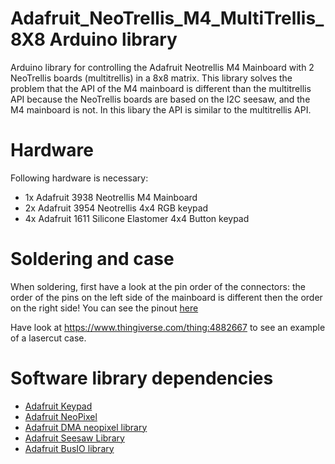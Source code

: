 # Adafruit_NeoTrellis_M4_MultiTrellis_8X8 Arduino library
Arduino library for controlling the Adafruit Neotrellis M4 Mainboard with 2 NeoTrellis boards (multitrellis) in a 8x8 matrix. This library solves the problem that the API of the M4 mainboard is different than the multitrellis API because the NeoTrellis boards are based on the I2C seesaw, and the M4 mainboard is not. In this libary the API is similar to the multitrellis API. 

# Hardware
Following hardware is necessary:
- 1x Adafruit 3938 Neotrellis M4 Mainboard
- 2x Adafruit 3954 Neotrellis 4x4 RGB keypad
- 4x Adafruit 1611 Silicone Elastomer 4x4 Button keypad

# Soldering and case
When soldering, first have a look at the pin order of the connectors: the order of the pins on the left side of the mainboard is different then the order on the right side!
You can see the pinout [here](https://cdn-learn.adafruit.com/assets/assets/000/064/887/original/adafruit_products_fab.png?1541024062)

Have look at https://www.thingiverse.com/thing:4882667 to see an example of a lasercut case.

# Software library dependencies
- [Adafruit Keypad](https://github.com/adafruit/Adafruit_Keypad)
- [Adafruit NeoPixel](https://github.com/adafruit/Adafruit_NeoPixel)
- [Adafruit DMA neopixel library](https://github.com/adafruit/Adafruit_NeoPixel_ZeroDMA)
- [Adafruit Seesaw Library](https://github.com/adafruit/Adafruit_Seesaw)
- [Adafruit BusIO library](https://github.com/adafruit/Adafruit_BusIO)
